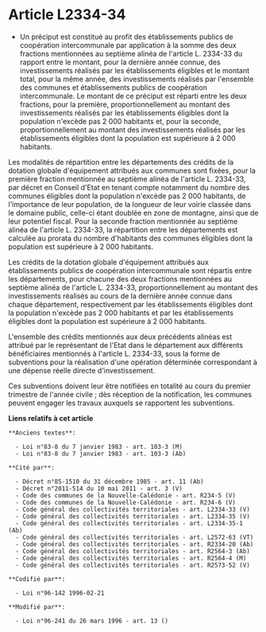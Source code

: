 # Article L2334-34

- Un préciput est constitué au profit des établissements publics de coopération intercommunale par application à la somme des
deux fractions mentionnées au septième alinéa de l'article L. 2334-33 du rapport entre le montant, pour la dernière année
connue, des investissements réalisés par les établissements éligibles et le montant total, pour la même année, des
investissements réalisés par l'ensemble des communes et établissements publics de coopération intercommunale. Le montant de
ce préciput est réparti entre les deux fractions, pour la première, proportionnellement au montant des investissements
réalisés par les établissements éligibles dont la population n'excède pas 2 000 habitants et, pour la seconde,
proportionnellement au montant des investissements réalisés par les établissements éligibles dont la population est
supérieure à 2 000 habitants.

Les modalités de répartition entre les départements des crédits de la dotation globale d'équipement attribués aux communes
sont fixées, pour la première fraction mentionnée au septième alinéa de l'article L. 2334-33, par décret en Conseil d'Etat en
tenant compte notamment du nombre des communes éligibles dont la population n'excède pas 2 000 habitants, de l'importance de
leur population, de la longueur de leur voirie classée dans le domaine public, celle-ci étant doublée en zone de montagne,
ainsi que de leur potentiel fiscal. Pour la seconde fraction mentionnée au septième alinéa de l'article L. 2334-33, la
répartition entre les départements est calculée au prorata du nombre d'habitants des communes éligibles dont la population
est supérieure à 2 000 habitants.

Les crédits de la dotation globale d'équipement attribués aux établissements publics de coopération intercommunale sont
répartis entre les départements, pour chacune des deux fractions mentionnées au septième alinéa de l'article L. 2334-33,
proportionnellement au montant des investissements réalisés au cours de la dernière année connue dans chaque département,
respectivement par les établissements éligibles dont la population n'excède pas 2 000 habitants et par les établissements
éligibles dont la population est supérieure à 2 000 habitants.

L'ensemble des crédits mentionnés aux deux précédents alinéas est attribué par le représentant de l'Etat dans le département
aux différents bénéficiaires mentionnés à l'article L. 2334-33, sous la forme de subventions pour la réalisation d'une
opération déterminée correspondant à une dépense réelle directe d'investissement.

Ces subventions doivent leur être notifiées en totalité au cours du premier trimestre de l'année civile ; dès réception de la
notification, les communes peuvent engager les travaux auxquels se rapportent les subventions.

**Liens relatifs à cet article**

	**Anciens textes**:

	  - Loi n°83-8 du 7 janvier 1983 - art. 103-3 (M)
	  - Loi n°83-8 du 7 janvier 1983 - art. 103-3 (Ab)

	**Cité par**:

	  - Décret n°85-1510 du 31 décembre 1985 - art. 11 (Ab)
	  - Décret n°2011-514 du 10 mai 2011 - art. 3 (V)
	  - Code des communes de la Nouvelle-Calédonie - art. R234-5 (V)
	  - Code des communes de la Nouvelle-Calédonie - art. R234-6 (V)
	  - Code général des collectivités territoriales - art. L2334-33 (V)
	  - Code général des collectivités territoriales - art. L2334-35 (V)
	  - Code général des collectivités territoriales - art. L2334-35-1 (Ab)
	  - Code général des collectivités territoriales - art. L2572-63 (VT)
	  - Code général des collectivités territoriales - art. R2334-20 (Ab)
	  - Code général des collectivités territoriales - art. R2564-3 (Ab)
	  - Code général des collectivités territoriales - art. R2564-4 (M)
	  - Code général des collectivités territoriales - art. R2573-52 (V)

	**Codifié par**:

	  - Loi n°96-142 1996-02-21

	**Modifié par**:

	  - Loi n°96-241 du 26 mars 1996 - art. 13 ()
